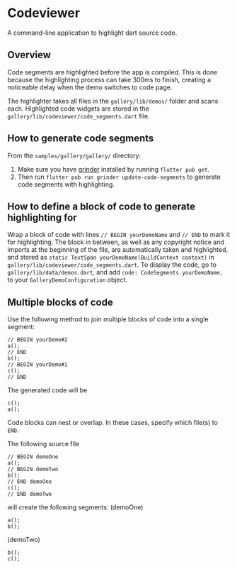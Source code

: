 # Codeviewer

A command-line application to highlight dart source code.

## Overview

Code segments are highlighted before the app is compiled.
This is done because the highlighting process can take 300ms to finish, creating
a noticeable delay when the demo switches to code page.

The highlighter takes all files in the `gallery/lib/demos/` folder and scans each.
Highlighted code widgets are stored in the
`gallery/lib/codeviewer/code_segments.dart` file.

## How to generate code segments

From the `samples/gallery/gallery/` directory:
1. Make sure you have [grinder](https://pub.dev/packages/grinder) installed by
running `flutter pub get`.
2. Then run `flutter pub run grinder update-code-segments` to generate code
segments with highlighting.

## How to define a block of code to generate highlighting for

Wrap a block of code with lines `// BEGIN yourDemoName` and `// END` to mark it
for highlighting. The block in between, as well as any copyright notice and
imports at the beginning of the file, are automatically taken and highlighted,
and stored as `static TextSpan yourDemoName(BuildContext context)` in
`gallery/lib/codeviewer/code_segments.dart`. To display the code, go to
`gallery/lib/data/demos.dart`, and add `code: CodeSegments.yourDemoName,` to
your `GalleryDemoConfiguration` object.

## Multiple blocks of code

Use the following method to join multiple blocks of code into a single segment:
```
// BEGIN yourDemo#2
a();
// END
b();
// BEGIN yourDemo#1
c();
// END
```
The generated code will be
```
c();
a();
```

Code blocks can nest or overlap. In these cases, specify which file(s) to `END`.

The following source file
```
// BEGIN demoOne
a();
// BEGIN demoTwo
b();
// END demoOne
c();
// END demoTwo
```
will create the following segments:
(demoOne)
```
a();
b();
```
(demoTwo)
```
b();
c();
```
